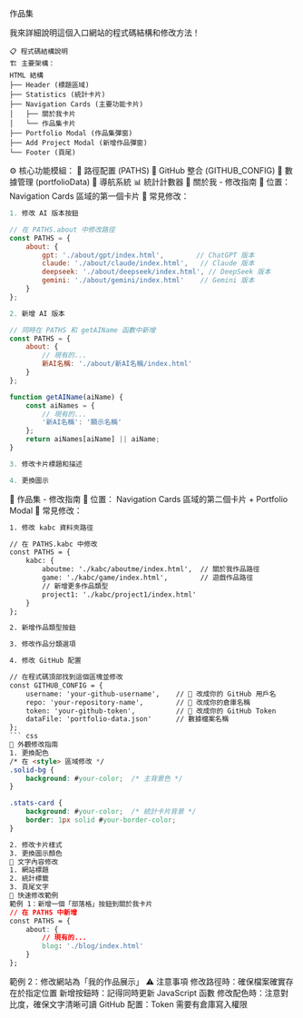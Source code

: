 作品集

我來詳細說明這個入口網站的程式碼結構和修改方法！
```
📋 程式碼結構說明
🏗️ 主要架構：
HTML 結構
├── Header (標題區域)
├── Statistics (統計卡片)
├── Navigation Cards (主要功能卡片)
│   ├── 關於我卡片
│   └── 作品集卡片
├── Portfolio Modal (作品集彈窗)
├── Add Project Modal (新增作品彈窗)
└── Footer (頁尾)
```
⚙️ 核心功能模組：
📁 路徑配置 (PATHS)
🔧 GitHub 整合 (GITHUB_CONFIG)
💾 數據管理 (portfolioData)
🎯 導航系統
📊 統計計數器
🎯 關於我 - 修改指南
📍 位置： Navigation Cards 區域的第一個卡片
🔧 常見修改：
``` js
1. 修改 AI 版本按鈕

// 在 PATHS.about 中修改路徑
const PATHS = {
    about: {
        gpt: './about/gpt/index.html',        // ChatGPT 版本
        claude: './about/claude/index.html',   // Claude 版本  
        deepseek: './about/deepseek/index.html', // DeepSeek 版本
        gemini: './about/gemini/index.html'    // Gemini 版本
    }
};

2. 新增 AI 版本

// 同時在 PATHS 和 getAIName 函數中新增
const PATHS = {
    about: {
        // 現有的...
        新AI名稱: './about/新AI名稱/index.html'
    }
};

function getAIName(aiName) {
    const aiNames = {
        // 現有的...
        '新AI名稱': '顯示名稱'
    };
    return aiNames[aiName] || aiName;
}

3. 修改卡片標題和描述

4. 更換圖示
```
💼 作品集 - 修改指南
📍 位置： Navigation Cards 區域的第二個卡片 + Portfolio Modal
🔧 常見修改：
``` html
1. 修改 kabc 資料夾路徑

// 在 PATHS.kabc 中修改
const PATHS = {
    kabc: {
        aboutme: './kabc/aboutme/index.html',  // 關於我作品路徑
        game: './kabc/game/index.html',        // 遊戲作品路徑
        // 新增更多作品類型
        project1: './kabc/project1/index.html'
    }
};

2. 新增作品類型按鈕

3. 修改作品分類選項

4. 修改 GitHub 配置

// 在程式碼頂部找到這個區塊並修改
const GITHUB_CONFIG = {
    username: 'your-github-username',    // 🔧 改成你的 GitHub 用戶名
    repo: 'your-repository-name',        // 🔧 改成你的倉庫名稱  
    token: 'your-github-token',          // 🔧 改成你的 GitHub Token
    dataFile: 'portfolio-data.json'      // 數據檔案名稱
};
``` css
🎨 外觀修改指南
1. 更換配色
/* 在 <style> 區域修改 */
.solid-bg {
    background: #your-color;  /* 主背景色 */
}

.stats-card {
    background: #your-color;  /* 統計卡片背景 */
    border: 1px solid #your-border-color;
}

2. 修改卡片樣式
3. 更換圖示顏色
📝 文字內容修改
1. 網站標題
2. 統計標籤
3. 頁尾文字
🚀 快速修改範例
範例 1：新增一個「部落格」按鈕到關於我卡片
// 在 PATHS 中新增
const PATHS = {
    about: {
        // 現有的...
        blog: './blog/index.html'
    }
};
```
範例 2：修改網站為「我的作品展示」
⚠️ 注意事項
修改路徑時：確保檔案確實存在於指定位置
新增按鈕時：記得同時更新 JavaScript 函數
修改配色時：注意對比度，確保文字清晰可讀
GitHub 配置：Token 需要有倉庫寫入權限
